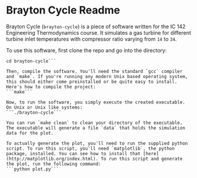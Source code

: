 # Brayton Cycle Readme
Brayton Cycle (`brayton-cycle`) is a piece of software written for the IC 142 Engineering Thermodynamics course. It simulates a gas turbine for different turbine inlet temperatures with compressor ratio varying from `14` to `34`.

To use this software, first clone the repo and go into the directory:
```git clone https://github.com/FanaticalFighter/brayton-cycle.git
cd brayton-cycle```

Then, compile the software. You'll need the standard `gcc` compiler and `make`. If you're running any modern Unix based operating system, this should either come preinstalled or be quite easy to install. Here's how to compile the project:
```make```

Now, to run the software, you simply execute the created executable. On Unix or Unix like systems:
```./brayton-cycle```

You can run `make clean` to clean your directory of the executable. The executable will generate a file `data` that holds the simulation data for the plot.

To actually generate the plot, you'll need to run the supplied python script. To run this script, you'll need `matplotlib`, the python package, installed. You can see how to install that [here](http://matplotlib.org/index.html). To run this script and generate the plot, run the following command:
```python plot.py```
